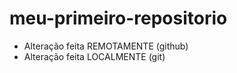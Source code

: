# meu-primeiro-repositorio

* Alteração feita REMOTAMENTE (github)
* Alteração feita LOCALMENTE (git)
